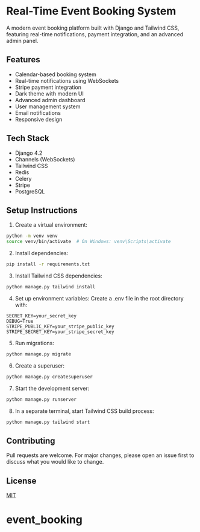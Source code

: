 # Real-Time Event Booking System

A modern event booking platform built with Django and Tailwind CSS, featuring real-time notifications, payment integration, and an advanced admin panel.

## Features

- Calendar-based booking system
- Real-time notifications using WebSockets
- Stripe payment integration
- Dark theme with modern UI
- Advanced admin dashboard
- User management system
- Email notifications
- Responsive design

## Tech Stack

- Django 4.2
- Channels (WebSockets)
- Tailwind CSS
- Redis
- Celery
- Stripe
- PostgreSQL

## Setup Instructions

1. Create a virtual environment:
```bash
python -m venv venv
source venv/bin/activate  # On Windows: venv\Scripts\activate
```

2. Install dependencies:
```bash
pip install -r requirements.txt
```

3. Install Tailwind CSS dependencies:
```bash
python manage.py tailwind install
```

4. Set up environment variables:
Create a .env file in the root directory with:
```
SECRET_KEY=your_secret_key
DEBUG=True
STRIPE_PUBLIC_KEY=your_stripe_public_key
STRIPE_SECRET_KEY=your_stripe_secret_key
```

5. Run migrations:
```bash
python manage.py migrate
```

6. Create a superuser:
```bash
python manage.py createsuperuser
```

7. Start the development server:
```bash
python manage.py runserver
```

8. In a separate terminal, start Tailwind CSS build process:
```bash
python manage.py tailwind start
```

## Contributing

Pull requests are welcome. For major changes, please open an issue first to discuss what you would like to change.

## License

[MIT](https://choosealicense.com/licenses/mit/)
# event_booking
